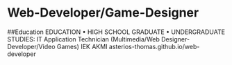 # Web-Developer/Game-Designer
##Education
EDUCATION
• HIGH SCHOOL GRADUATE
• UNDERGRADUATE STUDIES: IT Application Technician (Multimedia/Web Designer-Developer/Video Games) IEK AKMI
asterios-thomas.github.io/web-developer
